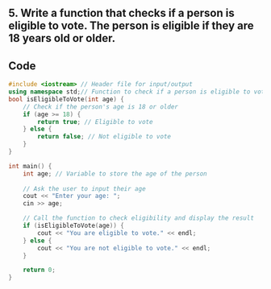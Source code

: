 ## 5. Write a function that checks if a person is eligible to vote. The person is eligible if they are 18 years old or older.


## **Code**

```cpp
#include <iostream> // Header file for input/output
using namespace std;// Function to check if a person is eligible to vote
bool isEligibleToVote(int age) {
    // Check if the person's age is 18 or older
    if (age >= 18) {
        return true; // Eligible to vote
    } else {
        return false; // Not eligible to vote
    }
}

int main() {
    int age; // Variable to store the age of the person
    
    // Ask the user to input their age
    cout << "Enter your age: ";
    cin >> age;

    // Call the function to check eligibility and display the result
    if (isEligibleToVote(age)) {
        cout << "You are eligible to vote." << endl;
    } else {
        cout << "You are not eligible to vote." << endl;
    }

    return 0;
}
